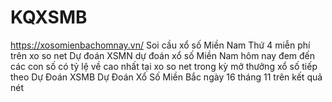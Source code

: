 # KQXSMB
https://xosomienbachomnay.vn/ Soi cầu xổ số Miền Nam Thứ 4 miễn phí trên xo so net Dự đoán XSMN dự đoán xổ số Miền Nam hôm nay đem đến các con số có tỷ lệ về cao nhất tại xo so net trong kỳ mở thưởng xổ số tiếp theo  Dự Đoán XSMB Dự Đoán Xổ Số Miền Bắc ngày 16 tháng 11 trên kết quả nét
